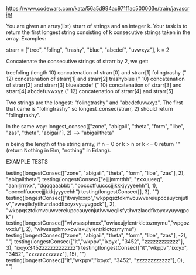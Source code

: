 https://www.codewars.com/kata/56a5d994ac971f1ac500003e/train/javascript

You are given an array(list) strarr of strings and an integer k. Your task is to return the first longest string consisting of k consecutive strings taken in the array.
Examples:

strarr = ["tree", "foling", "trashy", "blue", "abcdef", "uvwxyz"], k = 2

Concatenate the consecutive strings of strarr by 2, we get:

treefoling   (length 10)  concatenation of strarr[0] and strarr[1]
folingtrashy ("      12)  concatenation of strarr[1] and strarr[2]
trashyblue   ("      10)  concatenation of strarr[2] and strarr[3]
blueabcdef   ("      10)  concatenation of strarr[3] and strarr[4]
abcdefuvwxyz ("      12)  concatenation of strarr[4] and strarr[5]

Two strings are the longest: "folingtrashy" and "abcdefuvwxyz".
The first that came is "folingtrashy" so 
longest_consec(strarr, 2) should return "folingtrashy".

In the same way:
longest_consec(["zone", "abigail", "theta", "form", "libe", "zas", "theta", "abigail"], 2) --> "abigailtheta"

n being the length of the string array, if n = 0 or k > n or k <= 0 return "" (return Nothing in Elm, "nothing" in Erlang).

EXAMPLE TESTS

  testing(longestConsec(["zone", "abigail", "theta", "form", "libe", "zas"], 2), "abigailtheta")
  testing(longestConsec(["ejjjjmmtthh", "zxxuueeg", "aanlljrrrxx", "dqqqaaabbb", "oocccffuucccjjjkkkjyyyeehh"], 1), "oocccffuucccjjjkkkjyyyeehh")
  testing(longestConsec([], 3), "")
  testing(longestConsec(["itvayloxrp","wkppqsztdkmvcuwvereiupccauycnjutlv","vweqilsfytihvrzlaodfixoyxvyuyvgpck"], 2), "wkppqsztdkmvcuwvereiupccauycnjutlvvweqilsfytihvrzlaodfixoyxvyuyvgpck")
  testing(longestConsec(["wlwsasphmxx","owiaxujylentrklctozmymu","wpgozvxxiu"], 2), "wlwsasphmxxowiaxujylentrklctozmymu")
  testing(longestConsec(["zone", "abigail", "theta", "form", "libe", "zas"], -2), "")
  testing(longestConsec(["it","wkppv","ixoyx", "3452", "zzzzzzzzzzzz"], 3), "ixoyx3452zzzzzzzzzzzz")
  testing(longestConsec(["it","wkppv","ixoyx", "3452", "zzzzzzzzzzzz"], 15), "")
  testing(longestConsec(["it","wkppv","ixoyx", "3452", "zzzzzzzzzzzz"], 0), "")